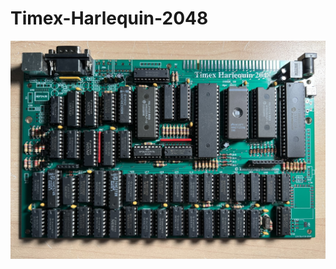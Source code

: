 # Timex-Harlequin-2048
![Board](https://github.com/DonSuperfo/Timex-Harlequin-2048/blob/main/TH2048%20Issue%201B.jpg)

